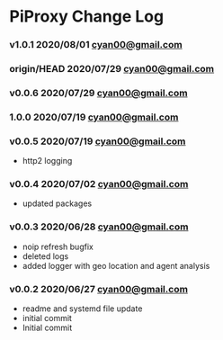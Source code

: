 # PiProxy Change Log

### **v1.0.1** 2020/08/01 cyan00@gmail.com


### **origin/HEAD** 2020/07/29 cyan00@gmail.com


### **v0.0.6** 2020/07/29 cyan00@gmail.com


### **1.0.0** 2020/07/19 cyan00@gmail.com


### **v0.0.5** 2020/07/19 cyan00@gmail.com

- http2 logging

### **v0.0.4** 2020/07/02 cyan00@gmail.com

- updated packages

### **v0.0.3** 2020/06/28 cyan00@gmail.com

- noip refresh bugfix
- deleted logs
- added logger with geo location and agent analysis

### **v0.0.2** 2020/06/27 cyan00@gmail.com

- readme and systemd file update
- initial commit
- Initial commit
